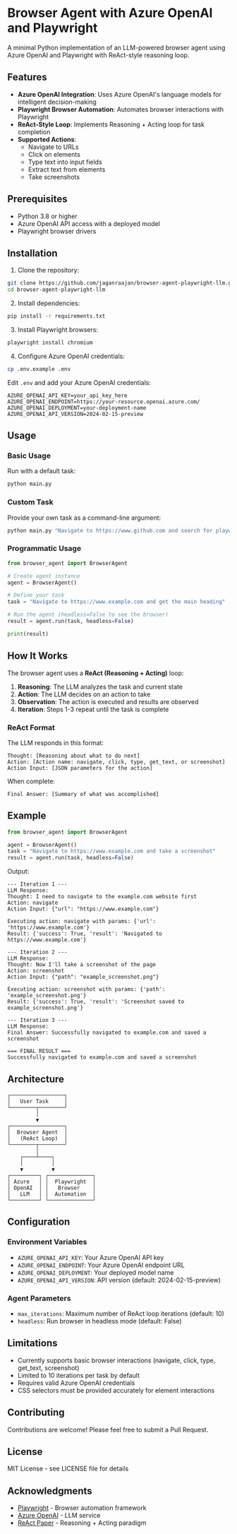 # Browser Agent with Azure OpenAI and Playwright

A minimal Python implementation of an LLM-powered browser agent using Azure OpenAI and Playwright with ReAct-style reasoning loop.

## Features

- **Azure OpenAI Integration**: Uses Azure OpenAI's language models for intelligent decision-making
- **Playwright Browser Automation**: Automates browser interactions with Playwright
- **ReAct-Style Loop**: Implements Reasoning + Acting loop for task completion
- **Supported Actions**:
  - Navigate to URLs
  - Click on elements
  - Type text into input fields
  - Extract text from elements
  - Take screenshots

## Prerequisites

- Python 3.8 or higher
- Azure OpenAI API access with a deployed model
- Playwright browser drivers

## Installation

1. Clone the repository:
```bash
git clone https://github.com/jaganraajan/browser-agent-playwright-llm.git
cd browser-agent-playwright-llm
```

2. Install dependencies:
```bash
pip install -r requirements.txt
```

3. Install Playwright browsers:
```bash
playwright install chromium
```

4. Configure Azure OpenAI credentials:
```bash
cp .env.example .env
```

Edit `.env` and add your Azure OpenAI credentials:
```env
AZURE_OPENAI_API_KEY=your_api_key_here
AZURE_OPENAI_ENDPOINT=https://your-resource.openai.azure.com/
AZURE_OPENAI_DEPLOYMENT=your-deployment-name
AZURE_OPENAI_API_VERSION=2024-02-15-preview
```

## Usage

### Basic Usage

Run with a default task:
```bash
python main.py
```

### Custom Task

Provide your own task as a command-line argument:
```bash
python main.py "Navigate to https://www.github.com and search for playwright"
```

### Programmatic Usage

```python
from browser_agent import BrowserAgent

# Create agent instance
agent = BrowserAgent()

# Define your task
task = "Navigate to https://www.example.com and get the main heading"

# Run the agent (headless=False to see the browser)
result = agent.run(task, headless=False)

print(result)
```

## How It Works

The browser agent uses a **ReAct (Reasoning + Acting)** loop:

1. **Reasoning**: The LLM analyzes the task and current state
2. **Action**: The LLM decides on an action to take
3. **Observation**: The action is executed and results are observed
4. **Iteration**: Steps 1-3 repeat until the task is complete

### ReAct Format

The LLM responds in this format:
```
Thought: [Reasoning about what to do next]
Action: [Action name: navigate, click, type, get_text, or screenshot]
Action Input: [JSON parameters for the action]
```

When complete:
```
Final Answer: [Summary of what was accomplished]
```

## Example

```python
from browser_agent import BrowserAgent

agent = BrowserAgent()
task = "Navigate to https://www.example.com and take a screenshot"
result = agent.run(task, headless=False)
```

Output:
```
--- Iteration 1 ---
LLM Response:
Thought: I need to navigate to the example.com website first
Action: navigate
Action Input: {"url": "https://www.example.com"}

Executing action: navigate with params: {'url': 'https://www.example.com'}
Result: {'success': True, 'result': 'Navigated to https://www.example.com'}

--- Iteration 2 ---
LLM Response:
Thought: Now I'll take a screenshot of the page
Action: screenshot
Action Input: {"path": "example_screenshot.png"}

Executing action: screenshot with params: {'path': 'example_screenshot.png'}
Result: {'success': True, 'result': 'Screenshot saved to example_screenshot.png'}

--- Iteration 3 ---
LLM Response:
Final Answer: Successfully navigated to example.com and saved a screenshot

=== FINAL RESULT ===
Successfully navigated to example.com and saved a screenshot
```

## Architecture

```
┌─────────────────┐
│   User Task     │
└────────┬────────┘
         │
         ▼
┌─────────────────┐
│  Browser Agent  │
│   (ReAct Loop)  │
└────────┬────────┘
         │
    ┌────┴────┐
    │         │
    ▼         ▼
┌─────────┐ ┌──────────────┐
│ Azure   │ │  Playwright  │
│ OpenAI  │ │   Browser    │
│   LLM   │ │  Automation  │
└─────────┘ └──────────────┘
```

## Configuration

### Environment Variables

- `AZURE_OPENAI_API_KEY`: Your Azure OpenAI API key
- `AZURE_OPENAI_ENDPOINT`: Your Azure OpenAI endpoint URL
- `AZURE_OPENAI_DEPLOYMENT`: Your deployed model name
- `AZURE_OPENAI_API_VERSION`: API version (default: 2024-02-15-preview)

### Agent Parameters

- `max_iterations`: Maximum number of ReAct loop iterations (default: 10)
- `headless`: Run browser in headless mode (default: False)

## Limitations

- Currently supports basic browser interactions (navigate, click, type, get_text, screenshot)
- Limited to 10 iterations per task by default
- Requires valid Azure OpenAI credentials
- CSS selectors must be provided accurately for element interactions

## Contributing

Contributions are welcome! Please feel free to submit a Pull Request.

## License

MIT License - see LICENSE file for details

## Acknowledgments

- [Playwright](https://playwright.dev/) - Browser automation framework
- [Azure OpenAI](https://azure.microsoft.com/en-us/products/ai-services/openai-service) - LLM service
- [ReAct Paper](https://arxiv.org/abs/2210.03629) - Reasoning + Acting paradigm